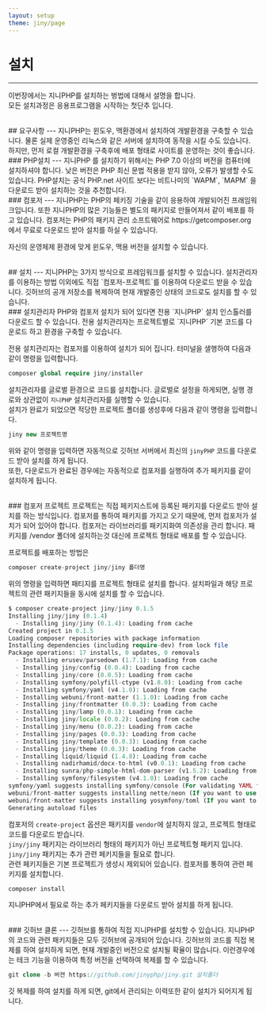 ```yaml
---
layout: setup
theme: jiny/page
---
```



# 설치
---
이번장에서는 지니PHP를 설치하는 벙법에 대해서 설명을 합니다.  
모든 설치과정은 응용프로그램을 시작하는 첫단추 입니다.  

<br>
## 요구사항
---
지니PHP는 윈도우, 맥환경에서 설치하여 개발환경을 구축할 수 있습니다. 물론 실제 운영중인 리눅스와 같은 서버에 설치하여 동작을 시킬 수도 있습니다.  
하지만, 먼저 로컬 개발환경을 구축후에 배포 형태로 사이트를 운영하는 것이 좋습니다.  

<br>
### PHP설치
---
지니PHP 를 설치하기 위해서는 PHP 7.0 이상의 버전을 컴퓨터에 설치하셔야 합니다.  
낮은 버전은 PHP 최신 문법 적용을 받지 않아, 오류가 발생할 수도 있습니다.  
PHP설치는 공식 PHP.net 사이트 보다는 비트나미의 `WAPM`, `MAPM` 을 다운로드 받아 설치하는 것을 추천합니다.  

<br>
### 컴포저
---
지니PHP는 PHP의 페키징 기술을 같이 응용하여 개발되어진 프래임워크입니다.  
또한 지니PHP의 많은 기능들은 별도의 패키지로 만들어져서 같이 배포를 하고 있습니다.  
컴포저는 PHP의 패키지 관리 소프트웨어로 https://getcomposer.org 에서 무료로 다운로드 받아 설치를 하실 수 있습니다. 

자신의 운영체제 환경에 맞게 윈도우, 맥용 버전을 설치할 수 있습니다.  

<br>
## 설치
---
지니PHP는 3가지 방식으로 프레임워크를 설치할 수 있습니다.  
설치관리자를 이용하는 방법 이외에도 직접 `컴포저-프로젝트`를 이용하여 다운로드 받을 수 있습니다.  
깃허브의 공개 저장소를 복제하여 현재 개발중인 상태의 코드로도 설치를 할 수 있습니다.  

<br>
### 설치관리자
PHP와 컴포저 설치가 되어 있다면 전용 `지니PHP` 설치 인스톨러를 다운로드 할 수 있습니다. 전용 설치관리자는 프로젝트별로 `지니PHP` 기본 코드를 다운로드 하고 환경을 구축할 수 있습니다.  

전용 설치관리자는 컴포저를 이용하여 설치가 되어 집니다. 터미널을 샐행하여 다음과 같이 명령을 입력합니다.  

```php
composer global require jiny/installer
```

설치관리자를 글로벌 환경으로 코드를 설치합니다. 글로벌로 설정을 하게되면, 실행 경로와 상관없이 `지니PHP` 설치관리자를 실행할 수 있습니다.  
설치가 완료가 되었으면 적당한 프로젝트 폴더를 생성후에 다음과 같이 명령을 입력합니다.  

```php
jiny new 프로젝트명
```

위와 같이 명령을 입력하면 자동적으로 깃허브 서버에서 최신의 `jinyPHP` 코드를 다운로드 받아 설치를 하게 됩니다.  
또한, 다운로드가 완료된 경우에는 자동적으로 컴포저를 실행하여 추가 페키지를 같이 설치하게 됩니다.  

<br>
### 컴포저 프로젝트
프로젝트는 직접 페키지스트에 등록된 패키지를 다운로드 받아 설치를 하는 방식입니다.  
컴포저를 통하여 패키지를 가지고 오기 때문에, 먼저 컴포저가 설치가 되어 있어야 합니다.  
컴포저는 라이브러리를 패키지화여 의존성을 관리 합니다. 패키지를 /vendor 폴더에 설치하는것 대신에 프로젝트 형태로 배포를 할 수 있습니다.  

프로젝트를 배포하는 방법은
```php
composer create-project jiny/jiny 폴더명
``` 

위의 명령을 입력하면 패티지를 프로젝트 형태로 설치를 합니다. 설치파일과 해당 프로젝트의 관련 패키지들을 동시에 설치를 할 수 있습니다.  

```php
$ composer create-project jiny/jiny 0.1.5
Installing jiny/jiny (0.1.4)
  - Installing jiny/jiny (0.1.4): Loading from cache
Created project in 0.1.5
Loading composer repositories with package information
Installing dependencies (including require-dev) from lock file
Package operations: 17 installs, 0 updates, 0 removals
  - Installing erusev/parsedown (1.7.1): Loading from cache
  - Installing jiny/config (0.0.4): Loading from cache
  - Installing jiny/core (0.0.5): Loading from cache
  - Installing symfony/polyfill-ctype (v1.8.0): Loading from cache
  - Installing symfony/yaml (v4.1.0): Loading from cache
  - Installing webuni/front-matter (1.1.0): Loading from cache
  - Installing jiny/frontmatter (0.0.3): Loading from cache
  - Installing jiny/lamp (0.0.1): Loading from cache
  - Installing jiny/locale (0.0.2): Loading from cache
  - Installing jiny/menu (0.0.2): Loading from cache
  - Installing jiny/pages (0.0.3): Loading from cache
  - Installing jiny/template (0.0.3): Loading from cache
  - Installing jiny/theme (0.0.3): Loading from cache
  - Installing liquid/liquid (1.4.8): Loading from cache
  - Installing nadirhamid/docx-to-html (v0.0.1): Loading from cache
  - Installing sunra/php-simple-html-dom-parser (v1.5.2): Loading from cache
  - Installing symfony/filesystem (v4.1.0): Loading from cache
symfony/yaml suggests installing symfony/console (For validating YAML files using the lint command)
webuni/front-matter suggests installing nette/neon (If you want to use NEON as front matter)
webuni/front-matter suggests installing yosymfony/toml (If you want to use TOML as front matter)
Generating autoload files
```

컴포저의 `create-project` 옵션은 패키지를 `vendor`에 설치하지 않고, 프로젝트 형태로 코드를 다운로드 받습니다.  
`jiny/jiny` 패키지는 라이브러리 형태의 패키지가 아닌 프로젝트형 패키지 입니다.
`jiny/jiny` 패키지는 추가 관련 페키지들을 필요로 합니다.  
관련 페키지들은 기본 프로젝트가 생성시 제외되어 있습니다. 컴포저를 통하여 관련 페키지를 설치합니다.

```php
composer install
```

지니PHP에서 필요로 하는 추가 페키지들을 다운로드 받아 설치를 하게 됩니다.

<br>
### 깃허브 클론
---
깃허브를 통하여 직접 지니PHP를 설치할 수 있습니다. 지니PHP의 코드와 관련 패키지들은 모두 깃허브에 공개되어 있습니다.  
깃허브의 코드를 직접 복제를 하여 설치하게 되면, 현재 개발중인 버전으로 설치될 확율이 많습니다.  
이런경우에는 테크 기능을 이용하여 특정 버전을 선택하여 복제를 할 수 있습니다.

```php
git clone -b 버젼 https://github.com/jinyphp/jiny.git 설치폴더
```

깃 복제를 하여 설치를 하게 되면, git에서 관리되는 이력또한 같이 설치가 되어지게 됩니다.  

<br>
<br>
<br>
<br>